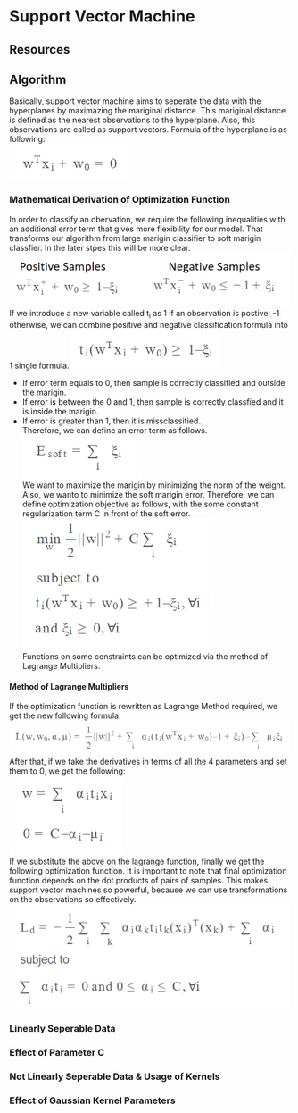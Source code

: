 # Support Vector Machine
## Resources
## Algorithm
Basically, support vector machine aims to seperate the data with the hyperplanes by maximazing the mariginal distance. 
This mariginal distance is defined as the nearest observations to the hyperplane. Also, this observations are called as support vectors. Formula of the
hyperplane is as following: </br>
![alt text for screen readers](images/hyperplane-formula.png "Hyperplane Formula") </br>
### Mathematical Derivation of Optimization Function
In order to classify an obervation, we require the following inequalities with an additional error term that gives more flexibility for our model. That transforms
our algorithm from large marigin classifier to soft marigin classfier. In the later stpes this will be more clear. </br>
![alt text for screen readers](images/pn-samples-eq.png "Classification Requirement") </br>
If we introduce a new variable called t<sub>i</sub> as 1 if an observation is postive; -1 otherwise, we can combine positive and negative classification 
formula into 1 single formula. 
![alt text for screen readers](images/combine-pn.png "Combined Requirement") </br>
* If error term equals to 0, then sample is correctly classified and outside the marigin.
* If error is between the 0 and 1, then sample is correctly classfied and it is inside the marigin.
* If error is greater than 1, then it is missclassified. </br>
Therefore, we can define an error term as follows. </br>
![alt text for screen readers](images/soft-marigin-error.png "Soft Marigin Error") </br>
We want to maximize the marigin by minimizing the norm of the weight. Also, we wanto to minimize the soft marigin error. Therefore, we can define optimization
objective as follows, with the some constant regularization term C in front of the soft error. </br>
![alt text for screen readers](images/optimization-func.png "Optimization Objective") </br>
Functions on some constraints can be optimized via the method of Lagrange Multipliers.
#### Method of Lagrange Multipliers
If the optimization function is rewritten as Lagrange Method required, we get the new following formula. </br>
![alt text for screen readers](images/lagrange.png "Lagrange Method") </br>
After that, if we take the derivatives in terms of all the 4 parameters and set them to 0, we get the following: </br>
![alt text for screen readers](images/lagrange-subs.png "Lagrange Derivatives") </br>
If we substitute the above on the lagrange function, finally we get the following optimization function. It is important to note that final optimization function depends
on the dot products of pairs of samples. This makes support vector machines so powerful, because we can use transformations on the observations so effectively.
![alt text for screen readers](images/final-optimization.png "Final Optimization Objective") </br>
### Linearly Seperable Data
### Effect of Parameter C
### Not Linearly Seperable Data & Usage of Kernels
### Effect of Gaussian Kernel Parameters
